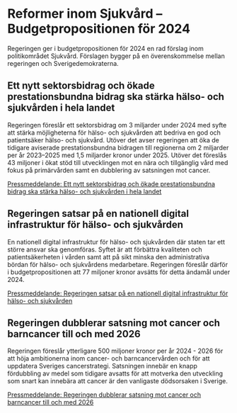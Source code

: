 # Reformer inom Sjukvård – Budgetpropositionen för 2024

Regeringen ger i budgetpropositionen för 2024 en rad förslag inom politikområdet Sjukvård. Förslagen bygger på en överenskommelse mellan regeringen och Sverigedemokraterna.


## Ett nytt sektorsbidrag och ökade prestationsbundna bidrag ska stärka hälso\- och sjukvården i hela landet

Regeringen föreslår ett sektorsbidrag om 3 miljarder under 2024 med syfte att stärka möjligheterna för hälso\- och sjukvården att bedriva en god och patientsäker hälso\- och sjukvård. Utöver det avser regeringen att öka de tidigare aviserade prestationsbundna bidragen till regionerna om 2 miljarder per år 2023–2025 med 1,5 miljarder kronor under 2025\. Utöver det föreslås 43 miljoner i ökat stöd till utvecklingen mot en nära och tillgänglig vård med fokus på primärvården samt en dubblering av satsningen mot cancer.

[Pressmeddelande: Ett nytt sektorsbidrag och ökade prestationsbundna bidrag ska stärka hälso\- och sjukvården i hela landet](/pressmeddelanden/2023/09/ett-nytt-sektorsbidrag-och-okade-prestationsbundna-bidrag-ska-starka-halso--och-sjukvarden-i-hela-landet/)

## Regeringen satsar på en nationell digital infrastruktur för hälso\- och sjukvården

En nationell digital infrastruktur för hälso\- och sjukvården där staten tar ett större ansvar ska genomföras. Syftet är att förbättra kvaliteten och patientsäkerheten i vården samt att på sikt minska den administrativa bördan för hälso\- och sjukvårdens medarbetare. Regeringen föreslår därför i budgetpropositionen att 77 miljoner kronor avsätts för detta ändamål under 2024\.

[Pressmeddelande: Regeringen satsar på en nationell digital infrastruktur för hälso\- och sjukvården](/pressmeddelanden/2023/09/regeringen-satsar-pa-en-nationell-digital-infrastruktur-for-halso--och-sjukvarden/)

## Regeringen dubblerar satsning mot cancer och barncancer till och med 2026

Regeringen föreslår ytterligare 500 miljoner kronor per år 2024 \- 2026 för att höja ambitionerna inom cancer\- och barncancervården och för att uppdatera Sveriges cancerstrategi. Satsningen innebär en knapp fördubbling av medel som tidigare avsatts för att motverka den utveckling som snart kan innebära att cancer är den vanligaste dödsorsaken i Sverige.

[Pressmeddelande: Regeringen dubblerar satsning mot cancer och barncancer till och med 2026](/pressmeddelanden/2023/09/regeringen-dubblerar-satsning-mot-cancer-och-barncancer-till-och-med-2026/)
